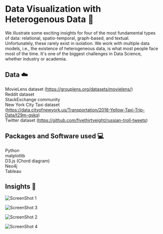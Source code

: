 # Data Visualization with Heterogenous Data :metal:

We illustrate some exciting insights for four of the most fundamental types of data: relational, spatio-temporal, graph-based, and textual. Unfortunately, these rarely exist in isolation. We work with multiple data models, i.e., the existence of heterogeneous data, is what most people face most of the time. It's one of the biggest challenges in Data Science, whether industry or academia.


## Data :cloud:
MovieLens dataset (https://grouplens.org/datasets/movielens/)<br>
Reddit dataset <br>
StackExchange community <br>
New York City Taxi dataset (https://data.cityofnewyork.us/Transportation/2018-Yellow-Taxi-Trip-Data/t29m-gskq) <br>
Twitter dataset (https://github.com/fivethirtyeight/russian-troll-tweets)


## Packages and Software used :computer:
Python <br>
matplotlib <br>
D3.js (Chord diagram) <br>
Neo4j <br>
Tableau <br>

## Insights :pencil:

![ScreenShot 1](ZReadme_img/chord_diagram.png)

![ScreenShot 3](ZReadme_img/Feature_3_nodes_and_edges_in_neo4j_.png)

![ScreenShot 2](ZReadme_img/Influential_subreddits.png)

![ScreenShot 4](ZReadme_img/Heat_map_showing_similarity_measure_among_users.png)
